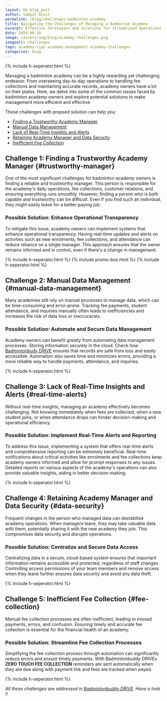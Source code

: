 ```yaml
---
layout: bb_blog_post
author: Sampat Dixit
permalink: /blog/challenges-badminton-academy
title: Navigating the Challenges of Managing a Badminton Academy
excerpt: Effective Strategies and Solutions for Streamlined Operations.
date: 2024-06-18
image: /assets/img/blog/academy-challenges.png
imagealt: challenges
tags: academy-tips academy-management academy-challenges
categories: blog
---
```

{% include h-seperator.html %}

Managing a badminton academy can be a highly rewarding yet challenging endeavor. From overseeing day-to-day operations to handling fee collections and maintaining accurate records, academy owners have a lot on their plates. Here, we delve into some of the common issues faced by badminton academy owners and explore potential solutions to make management more efficient and effective.

These challenges with propsed solution can help you:

- [Finding a Trustworthy Academy Manager](#trustworthy-manager) 
- [Manual Data Management](#manual-data-management)
- [Lack of Real-Time Insights and Alerts](#real-time-alerts)
- [Retaining Academy Manager and Data Security](#data-security)
- [Inefficient Fee Collection](#fee-collection)

## Challenge 1: Finding a Trustworthy Academy Manager {#trustworthy-manager}
One of the most significant challenges for badminton academy owners is finding a reliable and trustworthy manager. This person is responsible for the academy's daily operations, fee collections, customer relations, and ensuring everything runs smoothly. However, finding a person who is both capable and trustworthy can be difficult. Even if you find such an individual, they might easily leave for a better-paying job.

### Possible Solution: Enhance Operational Transparency
To mitigate this issue, academy owners can implement systems that enhance operational transparency. Having real-time updates and alerts on activities such as new enrolments, fee collections, and attendance can reduce reliance on a single manager. This approach ensures that the owner remains informed and in control, even if there's a change in management.

{% include h-seperator.html %}
{% include promo-box.html %}
{% include h-seperator.html %}

## Challenge 2: Manual Data Management {#manual-data-management}
Many academies still rely on manual processes to manage data, which can be time-consuming and error-prone. Tracking fee payments, student attendance, and inquiries manually often leads to inefficiencies and increases the risk of data loss or inaccuracies.

### Possible Solution: Automate and Secure Data Management
Academy owners can benefit greatly from automating data management processes. Storing information securely in the cloud. Check how [Badmintonbudy DRIVE](https://badmintonbuddy.com/apps?utm_source=blog&utm_medium=article&utm_campaign=navigating-challenges-2024&utm_content=in-line) ensures that records are safe from loss and easily accessible. Automation also saves time and minimizes errors, providing a more reliable way to handle payments, attendance, and inquiries.

{% include h-seperator.html %}

## Challenge 3: Lack of Real-Time Insights and Alerts {#real-time-alerts}
Without real-time insights, managing an academy effectively becomes challenging. Not knowing immediately when fees are collected, when a new student joins, or when attendance drops can hinder decision-making and operational efficiency.

### Possible Solution: Implement Real-Time Alerts and Reporting
To address this issue, implementing a system that offers real-time alerts and comprehensive reporting can be extremely beneficial. Real-time notifications about critical activities like enrolments and fee collections keep academy owners informed and allow for prompt responses to any issues. Detailed reports on various aspects of the academy's operations can also provide valuable insights, aiding in better decision-making.

{% include h-seperator.html %}

## Challenge 4: Retaining Academy Manager and Data Security {#data-security}
Frequent changes in the person who managed data can destabilize academy operations. When managers leave, they may take valuable data with them, potentially sharing it with the new academy they join. This compromises data security and disrupts operations.

### Possible Solution: Centralize and Secure Data Access
Centralizing data in a secure, cloud-based system ensures that important information remains accessible and protected, regardless of staff changes. Controlling access permissions of your team members and remove access when they leave further ensures data security and avoid any data theft.

{% include h-seperator.html %}

## Challenge 5: Inefficient Fee Collection {#fee-collection}
Manual fee collection processes are often inefficient, leading to missed payments, errors, and confusion. Ensuring timely and accurate fee collection is essential for the financial health of an academy.

### Possible Solution: Streamline Fee Collection Processes
Simplifying the fee collection process through automation can significantly reduce errors and ensure timely payments. With Badmintonbuddy DRIVEs **ZERO TOUCH FEE COLLECTION** reminders are sent automatically when they are due along with payment link and fees are tracked when payed.

{% include h-seperator.html %}

*All these challenges are addressed in [Badmintonbuddy DRIVE](https://badmintonbuddy.com/apps?utm_source=blog&utm_medium=article&utm_campaign=navigating-challenges-2024&utm_content=bottom-link). Have a look !!*





